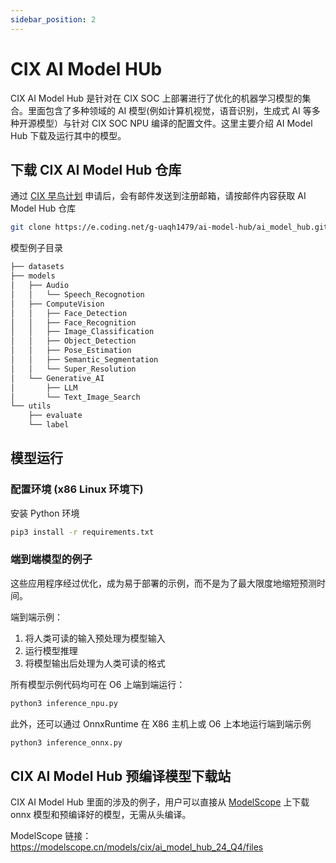 ```yaml
---
sidebar_position: 2
---
```


# CIX AI Model HUb

CIX AI Model Hub 是针对在 CIX SOC 上部署进行了优化的机器学习模型的集合。里面包含了多种领域的 AI 模型(例如计算机视觉，语音识别，生成式 AI 等多种开源模型）与针对 CIX SOC NPU 编译的配置文件。这里主要介绍 AI Model Hub 下载及运行其中的模型。 

## 下载 CIX AI Model Hub 仓库

通过 [CIX 早鸟计划](./npu-introduction#cix-早鸟计划) 申请后，会有邮件发送到注册邮箱，请按邮件内容获取 AI Model Hub 仓库

```bash
git clone https://e.coding.net/g-uaqh1479/ai-model-hub/ai_model_hub.git
```

模型例子目录

```bash
├── datasets
├── models
│   ├── Audio
│   │   └── Speech_Recognotion
│   ├── ComputeVision
│   │   ├── Face_Detection
│   │   ├── Face_Recognition
│   │   ├── Image_Classification
│   │   ├── Object_Detection
│   │   ├── Pose_Estimation
│   │   ├── Semantic_Segmentation
│   │   └── Super_Resolution
│   └── Generative_AI
│       ├── LLM
│       └── Text_Image_Search
└── utils
    ├── evaluate
    └── label
```

## 模型运行 

### 配置环境 (x86 Linux 环境下)

安装 Python 环境

```bash
pip3 install -r requirements.txt
```

### 端到端模型的例子

这些应用程序经过优化，成为易于部署的示例，而不是为了最大限度地缩短预测时间。

端到端示例：

1. 将人类可读的输入预处理为模型输入
2. 运行模型推理
3. 将模型输出后处理为人类可读的格式

所有模型示例代码均可在 O6 上端到端运行：

```bash
python3 inference_npu.py
```

此外，还可以通过 OnnxRuntime 在 X86 主机上或 O6 上本地运行端到端示例

```bash
python3 inference_onnx.py
```

## CIX AI Model Hub 预编译模型下载站

CIX AI Model Hub 里面的涉及的例子，用户可以直接从 [ModelScope](https://modelscope.cn/models/cix/ai_model_hub_24_Q4/files) 上下载 onnx 模型和预编译好的模型，无需从头编译。

ModelScope 链接： https://modelscope.cn/models/cix/ai_model_hub_24_Q4/files
